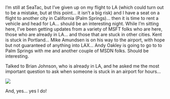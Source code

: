 I&#8217;m still at SeaTac, but I&#8217;ve given up on my flight to LA (which could turn out to be a mistake, but at this point&#8230; it isn&#8217;t a big risk) and I have a seat on a flight to another city in California (Palm Springs)&#8230; then it is time to rent a vehicle and head for LA&#8230; should be an interesting night. While I&#8217;m sitting here, I&#8217;ve been getting updates from a variety of MSFT folks who are here, those who are already in LA&#8230; and those that are stuck in other cities. Kent is stuck in Portland&#8230; Mike Amundsen is on his way to the airport, with hope but not guaranteed of anything into LAX&#8230; Andy Oakley is going to go to to Palm Springs with me and another couple of MSDN folks. Should be interesting.

Talked to Brian Johnson, who is already in LA, and he asked me the most important question to ask when someone is stuck in an airport for hours&#8230; 

![](http://www.duncanmackenzie.net/doyouhave.png)

And, yes&#8230; yes I do!